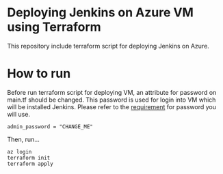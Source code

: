 # Deploying Jenkins on Azure VM using Terraform
This repository include terraform script for deploying Jenkins on Azure.

# How to run
Before run terraform script for deploying VM, an attribute for password on main.tf should be changed. This password is used for login into VM which will be installed Jenkins. Please refer to the [requirement](https://docs.microsoft.com/en-us/azure/virtual-machines/linux/faq#what-are-the-password-requirements-when-creating-a-vm) for password you will use.
```
admin_password = "CHANGE_ME"
```
Then, run...
```
az login
terraform init
terraform apply
```